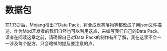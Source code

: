# 数据包

在1.13之后，Mojang推出了Data Pack，将合成表凋落物等都改成了用json文件描述，作为Mod开发者的我们自然也可以利用这点，来编写我们自己的Data Pack。读者在阅读这章之前，请确保自己对Data Pack的制作有所了解，我在这里不会一一涉及每个配方，只会略微的提及要注意的点。